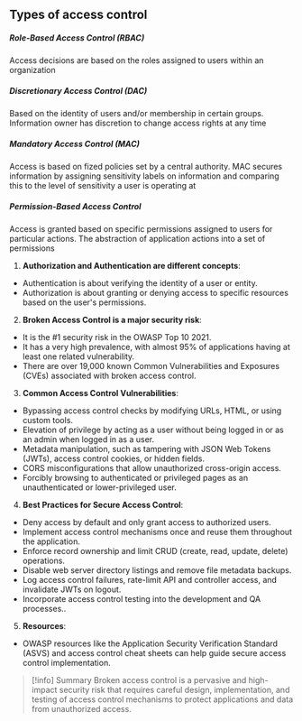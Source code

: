 ## Types of access control

##### Role-Based Access Control (RBAC)
Access decisions are based on the roles assigned to users within an organization
##### Discretionary Access Control (DAC)
Based on the identity of users and/or membership in certain groups. Information owner has discretion to change access rights at any time
##### Mandatory Access Control (MAC)
Access is based on fized policies set by a central authority. MAC secures information by assigning sensitivity labels on information and comparing this to the level of sensitivity a user is operating at
##### Permission-Based Access Control 
Access is granted based on specific permissions assigned to users for particular actions. The abstraction of application actions into a set of permissions

1. **Authorization and Authentication are different concepts**: 
- Authentication is about verifying the identity of a user or entity. 
- Authorization is about granting or denying access to specific resources based on the user's permissions.
    
2. **Broken Access Control is a major security risk**: 
- It is the #1 security risk in the OWASP Top 10 2021.
- It has a very high prevalence, with almost 95% of applications having at least one related vulnerability.
- There are over 19,000 known Common Vulnerabilities and Exposures (CVEs) associated with broken access control.
    
3. **Common Access Control Vulnerabilities**: 
- Bypassing access control checks by modifying URLs, HTML, or using custom tools.
- Elevation of privilege by acting as a user without being logged in or as an admin when logged in as a user.
- Metadata manipulation, such as tampering with JSON Web Tokens (JWTs), access control cookies, or hidden fields.
- CORS misconfigurations that allow unauthorized cross-origin access.
- Forcibly browsing to authenticated or privileged pages as an unauthenticated or lower-privileged user.
    
4. **Best Practices for Secure Access Control**: 
- Deny access by default and only grant access to authorized users.
- Implement access control mechanisms once and reuse them throughout the application.
- Enforce record ownership and limit CRUD (create, read, update, delete) operations. 
- Disable web server directory listings and remove file metadata backups.
- Log access control failures, rate-limit API and controller access, and invalidate JWTs on logout.
- Incorporate access control testing into the development and QA processes..
    
5. **Resources**:
- OWASP resources like the Application Security Verification Standard (ASVS) and access control cheat sheets can help guide secure access control implementation.
    

>[!info] Summary
>Broken access control is a pervasive and high-impact security risk that requires careful design, implementation, and testing of access control mechanisms to protect applications and data from unauthorized access.
